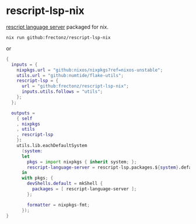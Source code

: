 # rescript-lsp-nix

[rescript language server](https://www.npmjs.com/package/@rescript/language-server) packaged for nix.

```
nix run github:frectonz/rescript-lsp-nix
```

or

```nix
{
  inputs = {
    nixpkgs.url = "github:nixos/nixpkgs?ref=nixos-unstable";
    utils.url = "github:numtide/flake-utils";
    rescript-lsp = {
      url = "github:frectonz/rescript-lsp-nix";
      inputs.utils.follows = "utils";
    };
  };

  outputs =
    { self
    , nixpkgs
    , utils
    , rescript-lsp
    }:
    utils.lib.eachDefaultSystem
      (system:
      let
        pkgs = import nixpkgs { inherit system; };
        rescript-language-server = rescript-lsp.packages.${system}.default;
      in
      with pkgs; {
        devShells.default = mkShell {
          packages = [ rescript-language-server ];
        };

        formatter = nixpkgs-fmt;
      });
}
```
